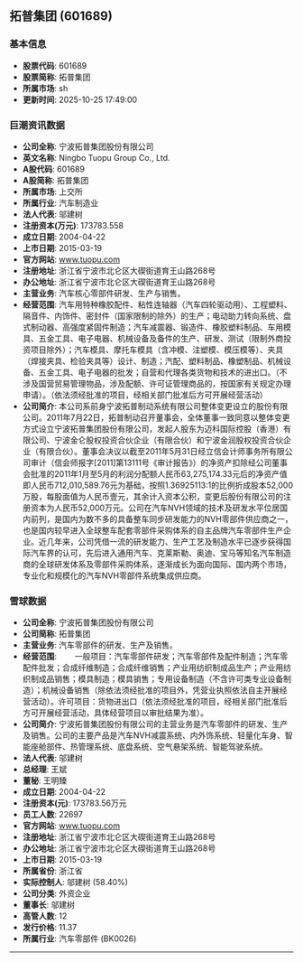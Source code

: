 ## 拓普集团 (601689)

### 基本信息

- **股票代码**: 601689
- **股票简称**: 拓普集团
- **所属市场**: sh
- **更新时间**: 2025-10-25 17:49:00

### 巨潮资讯数据

- **公司全称**: 宁波拓普集团股份有限公司
- **英文名称**: Ningbo Tuopu Group Co., Ltd.
- **A股代码**: 601689
- **A股简称**: 拓普集团
- **所属市场**: 上交所
- **所属行业**: 汽车制造业
- **法人代表**: 邬建树
- **注册资本(万元)**: 173783.558
- **成立日期**: 2004-04-22
- **上市日期**: 2015-03-19
- **官方网站**: www.tuopu.com
- **注册地址**: 浙江省宁波市北仑区大碶街道育王山路268号
- **办公地址**: 浙江省宁波市北仑区大碶街道育王山路268号
- **主营业务**: 汽车核心零部件研发、生产与销售。
- **经营范围**: 汽车用特种橡胶配件、粘性连轴器（汽车四轮驱动用）、工程塑料、隔音件、内饰件、密封件（国家限制的除外）的生产；电动助力转向系统、盘式制动器、高强度紧固件制造；汽车减震器、锻造件、橡胶塑料制品、车用模具、五金工具、电子电器、机械设备及备件的生产、研发、测试（限制外商投资项目除外）；汽车模具、摩托车模具（含冲模、注塑模、模压模等）、夹具（焊接夹具、检验夹具等）设计、制造；汽配、塑料制品、橡塑制品、机械设备、五金工具、电子电器的批发；自营和代理各类货物和技术的进出口。（不涉及国营贸易管理物品，涉及配额、许可证管理商品的，按国家有关规定办理申请）。（依法须经批准的项目，经相关部门批准后方可开展经营活动）
- **公司简介**: 本公司系前身宁波拓普制动系统有限公司整体变更设立的股份有限公司。2011年7月22日，拓普制动召开董事会，全体董事一致同意以整体变更方式设立宁波拓普集团股份有限公司，发起人股东为迈科国际控股（香港）有限公司、宁波金仑股权投资合伙企业（有限合伙）和宁波金润股权投资合伙企业（有限合伙）。董事会决议以截至2011年5月31日经立信会计师事务所有限公司审计（信会师报字[2011]第13111号《审计报告》）的净资产扣除经公司董事会批准的2011年1月至5月的利润分配额人民币63,275,174.33元后的净资产值即人民币712,010,589.76元为基础，按照1.36925113:1的比例折成股本52,000万股，每股面值为人民币壹元，其余计入资本公积，变更后股份有限公司的注册资本为人民币52,000万元。公司在汽车NVH领域的技术及研发水平位居国内前列，是国内为数不多的具备整车同步研发能力的NVH零部件供应商之一，也是国内较早进入全球整车配套零部件采购体系的自主品牌汽车零部件生产企业。近几年来，公司凭借一流的研发能力、生产工艺及制造水平已逐步获得国际汽车界的认可，先后进入通用汽车、克莱斯勒、奥迪、宝马等知名汽车制造商的全球研发体系及零部件采购体系，逐渐成长为面向国际、国内两个市场，专业化和规模化的汽车NVH零部件系统集成供应商。

### 雪球数据

- **公司全称**: 宁波拓普集团股份有限公司
- **公司简称**: 拓普集团
- **主营业务**: 汽车零部件的研发、生产及销售。
- **经营范围**: 　　一般项目：汽车零部件研发；汽车零部件及配件制造；汽车零配件批发；合成纤维制造；合成纤维销售；产业用纺织制成品生产；产业用纺织制成品销售；模具制造；模具销售；专用设备制造（不含许可类专业设备制造）；机械设备销售（除依法须经批准的项目外，凭营业执照依法自主开展经营活动）。许可项目：货物进出口（依法须经批准的项目，经相关部门批准后方可开展经营活动，具体经营项目以审批结果为准）。
- **公司简介**: 宁波拓普集团股份有限公司的主营业务是汽车零部件的研发、生产及销售。公司的主要产品是汽车NVH减震系统、内外饰系统、轻量化车身、智能座舱部件、热管理系统、底盘系统、空气悬架系统、智能驾驶系统。
- **法人代表**: 邬建树
- **总经理**: 王斌
- **董秘**: 王明臻
- **成立日期**: 2004-04-22
- **注册资本(元)**: 173783.56万元
- **员工人数**: 22697
- **官方网站**: www.tuopu.com
- **注册地址**: 浙江省宁波市北仑区大碶街道育王山路268号
- **办公地址**: 浙江省宁波市北仑区大碶街道育王山路268号
- **上市日期**: 2015-03-19
- **所属省份**: 浙江省
- **实际控制人**: 邬建树 (58.40%)
- **公司分类**: 外资企业
- **董事长**: 邬建树
- **高管人数**: 12
- **发行价格**: 11.37
- **所属行业**: 汽车零部件 (BK0026)

---